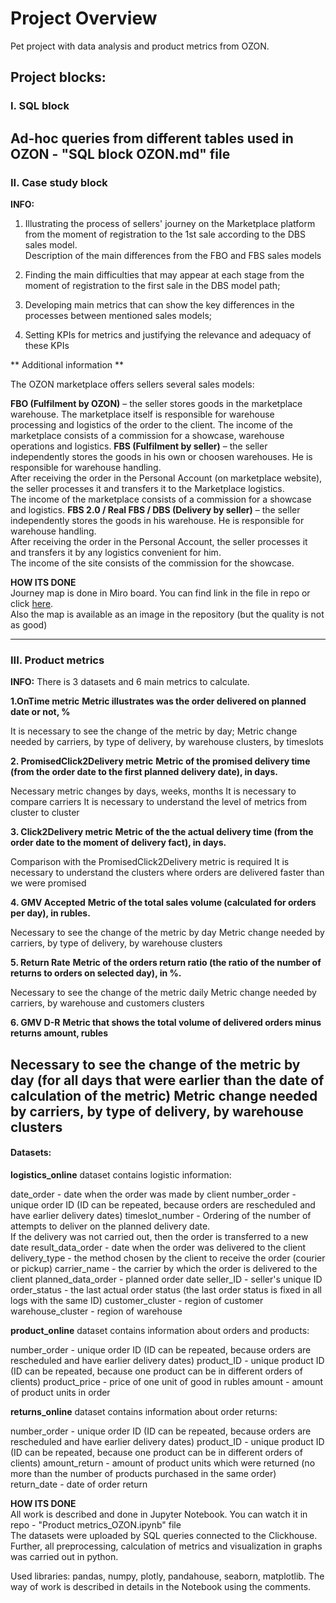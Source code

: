 # Project Overview
Pet project with data analysis and product metrics from OZON.  

## Project blocks:
### I. SQL block  
Ad-hoc queries from different tables used in OZON - "SQL block OZON.md" file  
-----------------------------------
### II. Case study block

**INFO:**
1. Illustrating the process of sellers' journey on the Marketplace platform from the moment of registration to the 1st sale according to the DBS sales model.  
Description of the main differences from the FBO and FBS sales models

2. Finding the main difficulties that may appear at each stage from the moment of registration to the first sale in the DBS model path;

3. Developing main metrics that can show the key differences in the processes between mentioned sales models;

4. Setting KPIs for metrics and justifying the relevance and adequacy of these KPIs

** Additional information **

The OZON marketplace offers sellers several sales models:

**FBO (Fulfilment by OZON)** – the seller stores goods in the marketplace warehouse. The marketplace itself is responsible for warehouse  
processing and logistics of the order to the client. The income of the marketplace consists of a commission for a showcase, warehouse operations and logistics.
**FBS (Fulfilment by seller)** – the seller independently stores the goods in his own or choosen warehouses. He is responsible for warehouse handling.  
After receiving the order in the Personal Account (on marketplace website), the seller processes it and transfers it to the Marketplace logistics.  
The income of the marketplace consists of a commission for a showcase and logistics.
**FBS 2.0 / Real FBS / DBS (Delivery by seller)** – the seller independently stores the goods in his warehouse. He is responsible for warehouse handling.  
After receiving the order in the Personal Account, the seller processes it and transfers it by any logistics convenient for him.  
The income of the site consists of the commission for the showcase.  

**HOW ITS DONE**  
Journey map is done in Miro board. You can find link in the file in repo or click [here](https://miro.com/app/board/uXjVPNNncKo=/).  
Also the map is available as an image in the repository (but the quality is not as good)

---------------------------
### III. Product metrics  

**INFO:**
There is 3 datasets and 6 main metrics to calculate.

**1.OnTime metric**
**Metric illustrates was the order delivered on planned date or not, %**

It is necessary to see the change of the metric by day;
Metric change needed by carriers, by type of delivery, by warehouse clusters, by timeslots

**2. PromisedClick2Delivery metric**
**Metric of the promised delivery time (from the order date to the first planned delivery date), in days.**

Necessary metric changes by days, weeks, months
It is necessary to compare carriers
It is necessary to understand the level of metrics from cluster to cluster

**3. Click2Delivery metric**
**Metric of the the actual delivery time (from the order date to the moment of delivery fact), in days.**

Comparison with the PromisedClick2Delivery metric is required
It is necessary to understand the clusters where orders are delivered faster than we were promised

**4. GMV Accepted**
**Metric of the total sales volume (calculated for orders per day), in rubles.**

Necessary to see the change of the metric by day
Metric change needed by carriers, by type of delivery, by warehouse clusters

**5. Return Rate**
**Metric of the orders return ratio (the ratio of the number of returns to orders on selected day), in %.**

Necessary to see the change of the metric daily
Metric change needed by carriers, by warehouse and customers clusters

**6. GMV D-R**
**Metric that shows the total volume of delivered orders minus returns amount, rubles**

Necessary to see the change of the metric by day (for all days that were earlier than the date of calculation of the metric)
Metric change needed by carriers, by type of delivery, by warehouse clusters
-----------------
#### Datasets:

**logistics_online** dataset contains logistic information:  

date_order - date when the order was made by client
number_order - unique order ID (ID can be repeated, because orders are rescheduled and have earlier delivery dates)
timeslot_number - Ordering of the number of attempts to deliver on the planned delivery date.  
					If the delivery was not carried out, then the order is transferred to a new date
result_data_order - date when the order was delivered to the client
delivery_type - the method chosen by the client to receive the order (courier or pickup)
carrier_name - the carrier by which the order is delivered to the client
planned_data_order - planned order date
seller_ID - seller's unique ID
order_status - the last actual order status (the last order status is fixed in all logs with the same ID)
customer_cluster - region of customer
warehouse_cluster - region of warehouse

**product_online** dataset contains information about orders and products:

number_order - unique order ID (ID can be repeated, because orders are rescheduled and have earlier delivery dates)
product_ID - unique product ID (ID can be repeated, because one product can be in different orders of clients)
product_price - price of one unit of good in rubles
amount - amount of product units in order

**returns_online** dataset contains information about order returns:

number_order - unique order ID (ID can be repeated, because orders are rescheduled and have earlier delivery dates)
product_ID - unique product ID (ID can be repeated, because one product can be in different orders of clients)
amount_return - amount of product units which were returned (no more than the number of products purchased in the same order)
return_date - date of order return  


**HOW ITS DONE**  
All work is described and done in Jupyter Notebook. You can watch it in repo - "Product metrics_OZON.ipynb" file  
The datasets were uploaded by SQL queries connected to the Clickhouse.  
Further, all preprocessing, calculation of metrics and visualization in graphs was carried out in python.  

Used libraries: pandas, numpy, plotly, pandahouse, seaborn, matplotlib.
The way of work is described in details in the Notebook using the comments.

